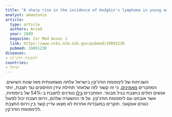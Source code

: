 ```yaml
---
title: "A sharp rise in the incidence of Hodgkin's lymphoma in young adults in Israel"
analyst: amantonio
article:
  type: article
  authors: Ariad
  year: 2009
  magazine: Isr Med Assoc J
  link: https://www.ncbi.nlm.nih.gov/pubmed/19891230
  pubmed: 19891230
diseases:
- לימפומת הודג'קין
countries:
- ישראל
---
```


השכיחות של לימפומת הודג'קין בישראל עלתה משמעותית מאז שנות השישים.
המחברים [מאמינים](https://www.ncbi.nlm.nih.gov/pmc/articles/PMC3909764), כי זה קשור לזה שלאחר תחילת עידן החיסונים נגד חצבת, יותר אנשים חולים בחצבת בגיל מבוגר. המחברים [גילו](https://www.ncbi.nlm.nih.gov/pmc/articles/PMC2409981) נוגדנים לחצבת ב-54% של ביופסיות, אשר אובחנו עם לימפומת הודג'קין. על פי ההשערה שלהם, וירוס חצבת יכול לפעול כגורם אונקוגני. חוקרים במעבדות אחרות לא מצאו עדיין קשר בין וירוס החצבת ללימפומת הודג'קין.

